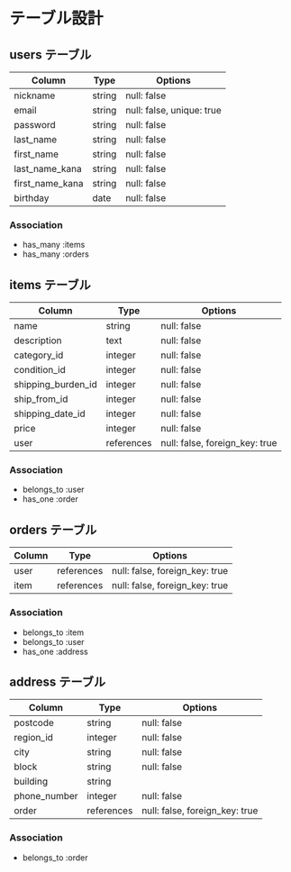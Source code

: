 # テーブル設計

## users テーブル

| Column            | Type   | Options                  | 
| ----------------- | ------ | ------------------------ | 
| nickname          | string | null: false              | 
| email             | string | null: false, unique: true| 
| password          | string | null: false              | 
| last_name         | string | null: false              | 
| first_name        | string | null: false              | 
| last_name_kana    | string | null: false              | 
| first_name_kana   | string | null: false              | 
| birthday          | date   | null: false              | 

### Association

- has_many :items
- has_many :orders

## items テーブル

| Column             | Type       | Options                        | 
| ------------------ | ---------- | ------------------------------ | 
| name               | string     | null: false                    | 
| description        | text       | null: false                    | 
| category_id        | integer    | null: false                    | 
| condition_id       | integer    | null: false                    | 
| shipping_burden_id | integer    | null: false                    | 
| ship_from_id       | integer    | null: false                    | 
| shipping_date_id   | integer    | null: false                    | 
| price              | integer    | null: false                    | 
| user               | references | null: false, foreign_key: true |

### Association

- belongs_to :user
- has_one :order

## orders テーブル

| Column  | Type       | Options                        |
| ------- | ---------- | ------------------------------ |
| user    | references | null: false, foreign_key: true |
| item    | references | null: false, foreign_key: true |

### Association

- belongs_to :item
- belongs_to :user
- has_one :address

## address テーブル
                   
| Column       | Type       | Options                        | 
| ------------ | ---------- | ------------------------------ | 
| postcode     | string     | null: false                    | 
| region_id    | integer    | null: false                    | 
| city         | string     | null: false                    | 
| block        | string     | null: false                    | 
| building     | string     |                                | 
| phone_number | integer    | null: false                    | 
| order        | references | null: false, foreign_key: true |

### Association

- belongs_to :order